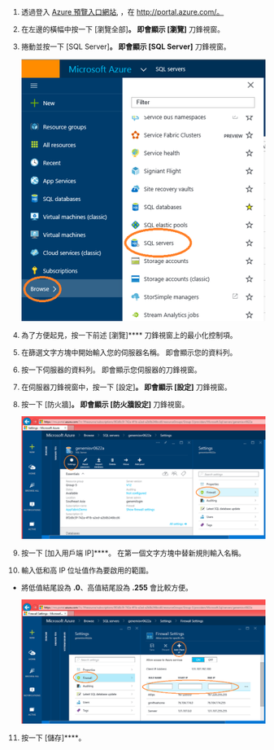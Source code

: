 


1. 透過登入 [Azure 預覽入口網站](http://portal.azure.com/), ，在 http://portal.azure.com/。

2. 在左邊的橫幅中按一下 [瀏覽全部]****。 即會顯示 [瀏覽]**** 刀鋒視窗。

3. 捲動並按一下 [SQL Server]****。 即會顯示 [SQL Server]**** 刀鋒視窗。

    ![在入口網站中尋找您的 Azure SQL Database 伺服器][b21-findserverinportal]

4. 為了方便起見，按一下前述 [瀏覽]**** 刀鋒視窗上的最小化控制項。

5. 在篩選文字方塊中開始輸入您的伺服器名稱。 即會顯示您的資料列。

6. 按一下伺服器的資料列。 即會顯示您伺服器的刀鋒視窗。

7. 在伺服器刀鋒視窗中，按一下 [設定]****。 即會顯示 [設定]**** 刀鋒視窗。

8. 按一下 [防火牆]****。 即會顯示 [防火牆設定]**** 刀鋒視窗。

    ![按一下 ][b31-settingsfirewallnavig]

9. 按一下 [加入用戶端 IP]****。 在第一個文字方塊中替新規則輸入名稱。

10. 輸入低和高 IP 位址值作為要啟用的範圍。
 - 將低值結尾設為 **.0**、高值結尾設為 **.255** 會比較方便。

    ![將一組 IP 位址範圍加入為允許][b41-addrange]

11. 按一下 [儲存]****。










[b21-findserverinportal]: ./media/sql-database-include-ip-address-22-v12portal/firewall-ip-b21-v12portal-findsvr.png 
[b31-settingsfirewallnavig]: ./media/sql-database-include-ip-address-22-v12portal/firewall-ip-b31-v12portal-settingsfirewall.png 
[b41-addrange]: ./media/sql-database-include-ip-address-22-v12portal/firewall-ip-b41-v12portal-addrange.png 

